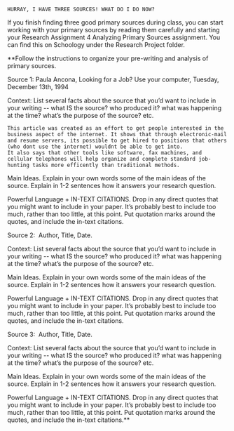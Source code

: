 	HURRAY, I HAVE THREE SOURCES! WHAT DO I DO NOW? 

If you finish finding three good primary sources during class, you can start working with your primary sources by reading them carefully and starting your Research Assignment 4 Analyzing Primary Sources assignment. You can find this on Schoology under the Research Project folder.


**Follow the instructions to organize your pre-writing and analysis of primary sources. 

  

Source 1:  Paula Ancona, Looking for a Job? Use your computer, Tuesday, December 13th, 1994

Context: List several facts about the source that you’d want to include in your writing -- what IS the source? who produced it? what was happening at the time? what’s the purpose of the source? etc.

	This article was created as an effort to get people interested in the business aspect of the internet. It shows that through electronic-mail and resume servers, its possible to get hired to positions that others (who dont use the internet) wouldnt be able to get into.
	It also says that other tools like software, fax machines, and cellular telephones will help organize and complete standard job-hunting tasks more efficently than traditional methods.

Main Ideas. Explain in your own words some of the main ideas of the source. Explain in 1-2 sentences how it answers your research question. 

  
  
  

Powerful Language + IN-TEXT CITATIONS. Drop in any direct quotes that you might want to include in your paper. It’s probably best to include too much, rather than too little, at this point. Put quotation marks around the quotes, and include the in-text citations. 

  
  
  

  

Source 2:  Author, Title, Date. 

Context: List several facts about the source that you’d want to include in your writing -- what IS the source? who produced it? what was happening at the time? what’s the purpose of the source? etc.

  
  
  

Main Ideas. Explain in your own words some of the main ideas of the source. Explain in 1-2 sentences how it answers your research question. 

  
  
  

Powerful Language + IN-TEXT CITATIONS. Drop in any direct quotes that you might want to include in your paper. It’s probably best to include too much, rather than too little, at this point. Put quotation marks around the quotes, and include the in-text citations. 

  
  
  

  

Source 3:  Author, Title, Date. 

  

Context: List several facts about the source that you’d want to include in your writing -- what IS the source? who produced it? what was happening at the time? what’s the purpose of the source? etc.


  

Main Ideas. Explain in your own words some of the main ideas of the source. Explain in 1-2 sentences how it answers your research question. 

  
  
  

Powerful Language + IN-TEXT CITATIONS. Drop in any direct quotes that you might want to include in your paper. It’s probably best to include too much, rather than too little, at this point. Put quotation marks around the quotes, and include the in-text citations.**